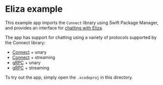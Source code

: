 # Eliza example

This example app imports the `Connect` library using Swift Package Manager,
and provides an interface for
[chatting with Eliza](https://buf.build/bufbuild/eliza).

The app has support for chatting using a variety of protocols supported by
the Connect library:

- [Connect](https://connect.build) + unary
- [Connect](https://connect.build) + streaming
- [gRPC](https://grpc.io) + unary
- [gRPC](https://grpc.io) + streaming

To try out the app, simply open the `.xcodeproj` in this directory.
